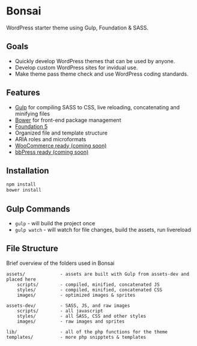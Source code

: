 Bonsai
======

WordPress starter theme using Gulp, Foundation & SASS.

## Goals

* Quickly develop WordPress themes that can be used by anyone.
* Develop custom WordPress sites for invidual use.
* Make theme pass theme check and use WordPress coding standards.

## Features

* [Gulp](http://gulpjs.com/) for compiling SASS to CSS, live reloading, concatenating and minifying files
* [Bower](http://bower.io/) for front-end package management
* [Foundation 5](http://foundation.zurb.com/)
* Organized file and template structure
* ARIA roles and microformats
* [WooCommerce ready (coming soon)](http://www.woothemes.com/woocommerce/)
* [bbPress ready (coming soon)](http://www.bbpress.com)

## Installation

```bash
npm install
bower install
```


## Gulp Commands

* `gulp` - will build the project once
* `gulp watch` - will watch for file changes, build the assets, run livereload


## File Structure
Brief overview of the folders used in Bonsai

```
assets/             - assets are built with Gulp from assets-dev and placed here
    scripts/        - compiled, minified, concatenated JS
    styles/         - compiled, minified, concatenated CSS
    images/         - optimized images & sprites

assets-dev/         - SASS, JS, and raw images
    scripts/        - all javascript
    styles/         - all SASS, CSS and other styles
    images/         - raw images and sprites

lib/                - all of the php functions for the theme
templates/          - more php snipptets & templates
```
